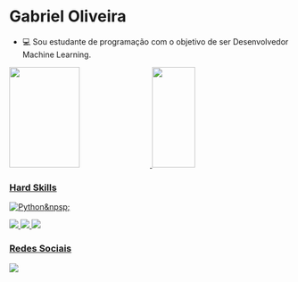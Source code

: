 # **Gabriel Oliveira**

- 💻 Sou estudante de programação com o objetivo de ser Desenvolvedor Machine Learning.

<div>
    <a href='https://github.com/Gabriel-gif-hub'>
    <img width='50%' height="180cm" src="https://github-readme-stats.vercel.app/api?username=Gabriel-gif-hub&show_icons=true&theme=dracula&include_all_commits=true&count_ptivate_true">
    <img width='39%' height="180cm" src="https://github-readme-stats.vercel.app/api/top-langs/?username=Gabriel-gif-hub&layout=compact&langs_count=16&theme=dracula">
</div>

### Hard Skills

![Python](https://img.shields.io/badge/Python-3776AB?style=for-the-badge&logo=python&logoColor=white)&npsp;

<img heigth='195px' src='https://img.shields.io/badge/JavaScript-F7DF1E?style=for-the-badge&logo=javascript&logoColor=black'>

<img heigth='195px' src='https://img.shields.io/badge/HTML5-E34F26?style=for-the-badge&logo=html5&logoColor=white'>

<img heigth='195px' src='https://img.shields.io/badge/CSS3-1572B6?style=for-the-badge&logo=css3&logoColor=white'>

### Redes Sociais


<a href="https://www.linkedin.com/in/gabriel-oliveira-lima-72412a1aa/" target='_blank'><img heigth='195px' src="https://img.shields.io/badge/LinkedIn-0077B5?style=for-the-badge&logo=linkedin&logoColor=white">

